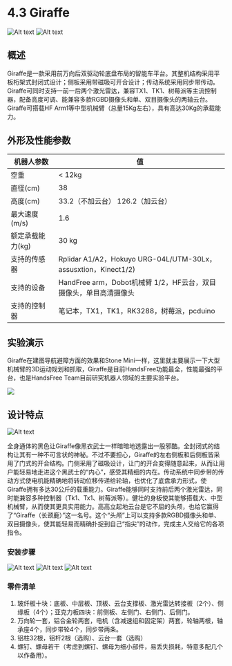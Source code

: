 # 4.3 Giraffe

![Alt text](/images/Mechanical/giraffe/good/Giraffe_big_render1.JPG)
![Alt text](/images/Mechanical/giraffe/good/Giraffe_big_render2.jpg)

## 概述
Giraffe是一款采用前万向后双驱动轮底盘布局的智能车平台。其整机结构采用平板桁架式封闭式设计；侧板采用带磁吸可开合设计；传动系统采用同步带传动。Giraffe可同时支持一前一后两个激光雷达，兼容TX1、TK1、树莓派等主流控制器，配备高度可调、能兼容多款RGBD摄像头和单、双目摄像头的两轴云台。Giraffe可搭载HF Arm1等中型机械臂（总量15Kg左右），具有高达30Kg的承载能力。

## 外形及性能参数
机器人参数| 值
------------ | -------------
空重 | < 12kg
直径(cm) | 38
高度(cm) | 33.2（不加云台） 126.2（加云台）
最大速度(m/s) | 1.6
额定承载能力(kg) | 30 kg
支持的传感器 | Rplidar A1/A2，Hokuyo URG-04L/UTM-30Lx，assusxtion，Kinect1/2)
支持的设备 | HandFree arm，Dobot机械臂 1/2，HF云台，双目摄像头，单目高清摄像头
支持的控制器 |  笔记本，TX1，TK1，RK3288，树莓派，pcduino

## 实验演示

Giraffe在建图导航避障方面的效果和Stone Mini一样，这里就主要展示一下大型机械臂的3D运动规划和抓取，Giraffe是目前HandsFree功能最全，性能最强的平台，也是HandsFree Team目前研究机器人领域的主要实验平台。

![](/images/Experiment/giraffe/giraffe_grab_best_compression.gif)

## 设计特点

![Alt text](/images/Mechanical/giraffe/HF_Giraffe_turn_around_medium.gif)

全身通体的黑色让Giraffe像黑衣武士一样暗暗地透露出一股邪酷。全封闭式的结构让其有一种不可言状的神秘。不过不要担心，Giraffe的左右侧板和后侧板皆采用了门式的开合结构。门侧采用了磁吸设计，让门的开合变得随意起来，从而让用户能轻易地走进这个黑武士的“内心”，感受其精细的内在。传动系统中同步带的传动方式使电机能精确地将转动位移传递给轮轴，也优化了底盘承力形式，使Giraffe拥有多达30公斤的载重能力。Giraffe能够同时支持前后两个激光雷达，同时能兼容多种控制器（Tk1、Tx1、树莓派等）。健壮的身板使其能够搭载大、中型机械臂，从而使其更具实用能力。高高立起地云台是它不屈的头颅，也给它赢得了“Giraffe（长颈鹿）”这一名号。这个“头颅”上可以支持多款RGBD摄像头和单、双目摄像头，使其能轻易而精确扑捉到自己“指尖”的动作，完成主人交给它的各项指令。

### 安装步骤

![Alt text](/images/Mechanical/giraffe/wiki/giraffe_small_introduction2.jpg)
![Alt text](/images/Mechanical/giraffe/wiki/giraffe_small_introduction1.jpg)
![Alt text](/images/Mechanical/giraffe/wiki/giraffe_small_introduction3.jpg)

### 零件清单
1. 玻纤板十块：底板、中层板、顶板、云台支撑板、激光雷达转接板（2个）、侧缘板（4个）；亚克力板四块：前侧板、左侧门、右侧门、后侧门。
2. 万向轮一套，铝合金轮两套，电机（含减速组和固定架）两套，轮轴两根，轴承座4个，同步带轮4个，同步带两条。
3. 铝柱32根，铝杆2根（选购）、云台一套（选购）
4. 螺钉、螺母若干（考虑到螺钉、螺母为细小部件，易丢失损耗，特意多配几个以作备用）。
